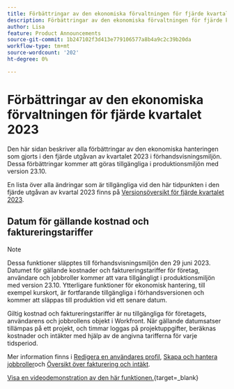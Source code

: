 ```yaml
---
title: Förbättringar av den ekonomiska förvaltningen för fjärde kvartalet 2023
description: Förbättringar av den ekonomiska förvaltningen för fjärde kvartalet 2023
author: Lisa
feature: Product Announcements
source-git-commit: 1b247102f3d413e779106577a8b4a9c2c39b20da
workflow-type: tm+mt
source-wordcount: '202'
ht-degree: 0%

---
```


# Förbättringar av den ekonomiska förvaltningen för fjärde kvartalet 2023

Den här sidan beskriver alla förbättringar av den ekonomiska hanteringen som gjorts i den fjärde utgåvan av kvartalet 2023 i förhandsvisningsmiljön. Dessa förbättringar kommer att göras tillgängliga i produktionsmiljön med version 23.10.

En lista över alla ändringar som är tillgängliga vid den här tidpunkten i den fjärde utgåvan av kvartal 2023 finns på [Versionsöversikt för fjärde kvartalet 2023](/help/quicksilver/product-announcements/product-releases/23-q4-release-activity/23-q4-release-overview.md).

## Datum för gällande kostnad och faktureringstariffer

>[!NOTE]
>
>Dessa funktioner släpptes till förhandsvisningsmiljön den 29 juni 2023. Datumet för gällande kostnader och faktureringstariffer för företag, användare och jobbroller kommer att vara tillgängligt i produktionsmiljön med version 23.10. Ytterligare funktioner för ekonomisk hantering, till exempel kurskort, är fortfarande tillgängliga i förhandsversionen och kommer att släppas till produktion vid ett senare datum.

Giltig kostnad och faktureringstariffer är nu tillgängliga för företagets, användarens och jobbrollens objekt i Workfront. När gällande datumsatser tillämpas på ett projekt, och timmar loggas på projektuppgifter, beräknas kostnader och intäkter med hjälp av de angivna tarifferna för varje tidsperiod.

Mer information finns i [Redigera en användares profil](/help/quicksilver/administration-and-setup/add-users/create-and-manage-users/edit-a-users-profile.md), [Skapa och hantera jobbroller](/help/quicksilver/administration-and-setup/set-up-workfront/organizational-setup/create-manage-job-roles.md)och [Översikt över fakturering och intäkt](/help/quicksilver/manage-work/projects/project-finances/billing-and-revenue-overview.md).

[Visa en videodemonstration av den här funktionen.](https://video.tv.adobe.com/v/3424915/){target=_blank}
